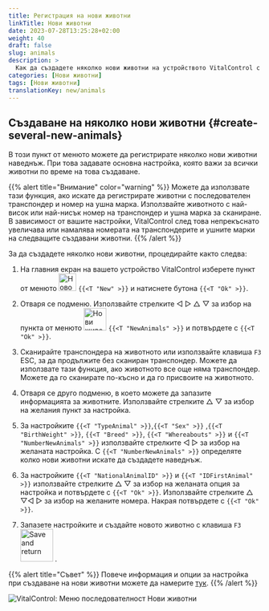```yaml
---
title: Регистрация на нови животни
linkTitle: Нови животни
date: 2023-07-28T13:25:28+02:00
weight: 40
draft: false
slug: animals
description: >
  Как да създадете няколко нови животни на устройството VitalControl с едно единствено действие.
categories: [Нови животни]
tags: [Нови животни]
translationKey: new/animals
---
```

## Създаване на няколко нови животни {#create-several-new-animals}

В този пункт от менюто можете да регистрирате няколко нови животни наведнъж. При това задавате основна настройка, която важи за всички животни по време на това създаване.

{{% alert title="Внимание" color="warning" %}}
Можете да използвате тази функция, ако искате да регистрирате животни с последователен транспондер и номер на ушна марка. Използвайте животното с най-висок или най-нисък номер на транспондер и ушна марка за сканиране. В зависимост от вашите настройки, VitalControl след това непрекъснато увеличава или намалява номерата на транспондерите и ушните марки на следващите създавани животни.
{{% /alert %}}

За да създадете няколко нови животни, процедирайте както следва:

1. На главния екран на вашето устройство VitalControl изберете пункт от менюто <img src="/icons/main/new-animal.svg" width="35" align="bottom" alt="Ново животно" /> `{{<T "New" >}}` и натиснете бутона `{{<T "Ok" >}}`.

2. Отваря се подменю. Използвайте стрелките ◁ ▷ △ ▽ за избор на пункта от менюто <img src="/icons/main/new-animals.svg" width="45" align="bottom" alt="Нови животни" /> `{{<T "NewAnimals" >}}` и потвърдете с `{{<T "Ok" >}}`.

3. Сканирайте транспондера на животното или използвайте клавиша `F3` ESC, за да продължите без сканиран транспондер. Можете да използвате тази функция, ако животното все още няма транспондер. Можете да го сканирате по-късно и да го присвоите на животното.

4. Отваря се друго подменю, в което можете да запазите информацията за животните. Използвайте стрелките △ ▽ за избор на желания пункт за настройка.

5. За настройките `{{<T "TypeAnimal" >}}`,`{{<T "Sex" >}}` ,`{{<T "BirthWeight" >}}`, `{{<T "Breed" >}}`, `{{<T "Whereabouts" >}}` и `{{<T "NumberNewAnimals" >}}` използвайте стрелките ◁ ▷ за избор на желаната настройка. С `{{<T "NumberNewAnimals" >}}` определяте колко нови животни искате да създадете наведнъж.

6. За настройките `{{<T "NationalAnimalID" >}}` и `{{<T "IDFirstAnimal" >}}` използвайте стрелките △ ▽ за избор на желаната опция за настройка и потвърдете с `{{<T "Ok" >}}`. Използвайте стрелките △ ▽◁ ▷ за избор на желаните номера. Накрая потвърдете с `{{<T "Ok" >}}`.

7. Запазете настройките и създайте новото животно с клавиша `F3` &nbsp;<img src="/icons/footer/save_exit.svg" width="65" align="bottom" alt="Save and return" />&nbsp;.

{{% alert title="Съвет" %}}
Повече информация и опции за настройка при създаване на нови животни можете да намерите [тук](../../settings/animal-registration/).
{{% /alert %}}

   ![VitalControl: Меню последователност Нови животни](../images/newanimals.png "Създаване на нови животни")

